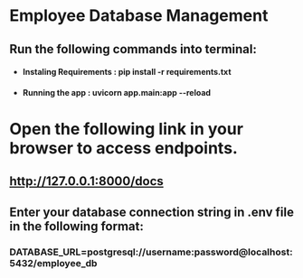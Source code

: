 # Employee Database Management

## Run the following commands into terminal:

* #### Instaling Requirements : pip install -r requirements.txt


* #### Running the app : uvicorn app.main:app --reload



# Open the following link in your browser to access endpoints.

## http://127.0.0.1:8000/docs


## Enter your database connection string in .env file in the following format:

### DATABASE_URL=postgresql://username:password@localhost:5432/employee_db
